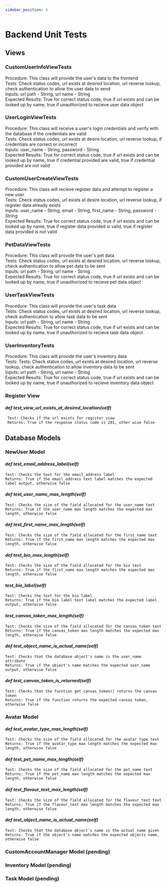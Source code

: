 ```yaml
---
sidebar_position: 4
---
```

# Backend Unit Tests

## Views

### CustomUserInfoViewTests

Procedure: This class will provide the user's data to the frontend <br/>
Tests: Check status codes, url exists at desired location, url reverse lookup, check authentication to allow the user data to send <br/>
Inputs: url path - String, url name - String <br/>
Expected Results: True for correct status code, true if url exists and can be looked up by name, true if unauthorized to recieve user data object <br/>

### UserLoginViewTests

Procedure: This class will receive a user's login credentials and verify with the database if the credentials are valid<br/>
Tests: Check status codes, url exists at desire location, url reverse lookup, if credentials are correct or incorrect<br/>
Inputs: user_name - String, password - String<br/>
Expected Results: True for correct status code, true if url exists and can be looked up by name, true if credential provided are valid, true if credential provided are not valid<br/>


### CustomUserCreateViewTests

Procedure: This class will recieve register data and attempt to register a new user<br/>
Tests:  Check status codes, url exists at desire location, url reverse lookup, if register data already exists<br/>
Inputs: user_name - String, email - String, first_name - String, password - String<br/>
Expected Results: True for correct status code, true if url exists and can be looked up by name, true if register data provided is valid, true if register data provided is not valid<br/>

### PetDataViewTests

Procedure: This class will provide the user's pet data<br/>
Tests: Check status codes, url exists at desired location, url reverse lookup, check authentication to allow pet data to be sent<br/>
Inputs: url path - String, url name - String<br/>
Expected Results: True for correct status code, true if url exists and can be looked up by name, true if unauthorized to recieve pet data object<br/>

### UserTaskViewTests

Procedure: This class will provide the user's task data<br/>
Tests: Check status codes, url exists at desired location, url reverse lookup, check authentication to allow task data to be sent<br/>
Inputs: url path - String, url name - String<br/>
Expected Results: True for correct status code, true if url exists and can be looked up by name, true if unauthorized to recieve task data object<br/>

### UserInventoryTests

Procedure: This class will provide the user's inventory data<br/>
Tests: Tests: Check status codes, url exists at desired location, url reverse lookup, check authentication to allow inventory data to be sent<br/>
Inputs: url path - String, url name - String<br/>
Expected Results: True for correct status code, true if url exists and can be looked up by name, true if unauthorized to recieve inventory data object<br/>



### Register View

#### *def test_view_url_exists_at_desired_location(self)*
```
 Test: Checks if the url exists for register view
 Returns: True if the response status code is 201, other wise false
```


## Database Models

### NewUser Model

#### *def test_email_address_label(self)*
```
Test: Checks the text for the email_address label
Returns: True if the email_address text label matches the expected label output, otherwise false
```

#### *def test_user_name_max_length(self)*
```
Test: Checks the size of the field allocated for the user_name text
Returns: True if the user_name max length matches the expected max length, otherwise false
```

#### *def test_first_name_max_length(self)*
```
Test: Checks the size of the field allocated for the first_name text
Returns: True if the first_name max length matches the expected max length, otherwise false
```
  
#### *def test_bio_max_length(self)*
```
Test: Checks the size of the field allocated for the bio text
Returns: True if the first_name max length matches the expected max length, otherwise false
```

#### *test_bio_label(self)*
```
Test: Checks the text for the bio label
Returns: True if the bio label text label matches the expected label output, otherwise false
```

#### *test_canvas_token_max_length(self)*
```
Test: Checks the size of the field allocated for the canvas_token text
Returns: True if the canvas_token max length matches the expected max length, otherwise false
```
  
#### *def test_object_name_is_actual_name(self)*
```
Test: Checks that the database object's name is the user_name attribute
Returns: True if the object's name matches the expected user_name output, otherwise false
```

#### *def test_canvas_token_is_returned(self)*
```
Test: Checks that the fucntion get_canvas_token() returns the canvas token
Returns: True if the function returns the expected canvas token, otherwise false
```

### Avatar Model

#### *def test_avatar_type_max_length(self)*
```
Test: Checks the size of the field allocated for the avatar_type text
Returns: True if the avatar_type max length matches the expected max length, otherwise false
```

#### *def test_pet_name_max_length(self)*
```
Test: Checks the size of the field allocated for the pet_name text
Returns: True if the pet_name max length matches the expected max length, otherwise false
```

#### *def test_flavour_text_max_length(self)*
```
Test: Checks the size of the field allocated for the flavour_text text
Returns: True if the flavour_text max length matches the expected max length, otherwise false
```

#### *def test_object_name_is_actual_name(self)*
```
Test: Checks that the database object's name is the actual name given
Returns: True if the object's name matches the expected objects name, otherwise false
```



### CustomAccountManager Model (pending)
### Inventory Model (pending)
### Task Model (pending)
